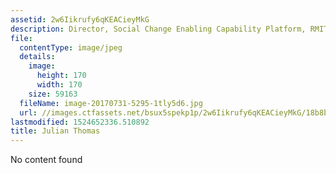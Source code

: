 ```yaml
---
assetid: 2w6Iikrufy6qKEACieyMkG
description: Director, Social Change Enabling Capability Platform, RMIT University
file:
  contentType: image/jpeg
  details:
    image:
      height: 170
      width: 170
    size: 59163
  fileName: image-20170731-5295-1tly5d6.jpg
  url: //images.ctfassets.net/bsux5spekp1p/2w6Iikrufy6qKEACieyMkG/18b8b19c613956c359f74a1d4e184f94/image-20170731-5295-1tly5d6.jpg
lastmodified: 1524652336.510892
title: Julian Thomas
---
```

No content found
